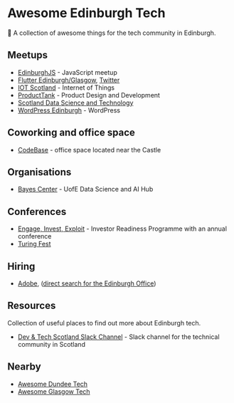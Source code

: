 # Awesome Edinburgh Tech

🏴󠁧󠁢󠁳󠁣󠁴󠁿 A collection of awesome things for the tech community in Edinburgh.

## Meetups

- [EdinburghJS](https://www.edinburghjs.org) - JavaScript meetup
- [Flutter Edinburgh/Glasgow](https://www.meetup.com/flutter-edin-glas/), [Twitter](https://twitter.com/flutterscotland)
- [IOT Scotland](https://www.meetup.com/iotscotland/) - Internet of Things
- [ProductTank](https://www.meetup.com/producttankedi/) - Product Design and Development
- [Scotland Data Science and Technology](https://www.meetup.com/scotland-data-science-technology-meetup/)
- [WordPress Edinburgh](https://www.meetup.com/wordpress-edinburgh/) - WordPress

## Coworking and office space

- [CodeBase](https://www.thisiscodebase.com/) - office space located near the Castle

## Organisations

- [Bayes Center](https://www.ed.ac.uk/bayes) - UofE Data Science and AI Hub


## Conferences

- [Engage, Invest, Exploit](https://www.eie-invest.com/) - Investor Readiness Programme with an annual conference
- [Turing Fest](https://www.turingfest.com/)

## Hiring

- [Adobe](https://www.adobe.com/careers.html), ([direct search for the Edinburgh Office](https://adobe.wd5.myworkdayjobs.com/external_experienced?locations=3ba4ecdf4893100bc84ae0da81726bfc))

## Resources

Collection of useful places to find out more about Edinburgh tech.

* [Dev & Tech Scotland Slack Channel](http://links.devtech.scot/slack) - Slack channel for the technical community in Scotland

## Nearby

- [Awesome Dundee Tech](https://github.com/dougaitken/awesome-dundee-tech)
- [Awesome Glasgow Tech](https://github.com/AddJam/awesome-glasgow-tech)
